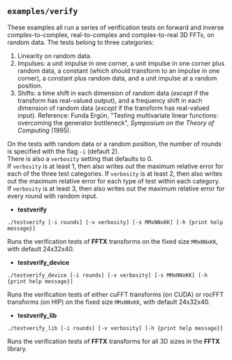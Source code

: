## `examples/verify`

These examples all run a series of verification tests on
forward and inverse complex-to-complex,
real-to-complex and complex-to-real 3D FFTs, on random data.
The tests belong to three categories:
1. Linearity on random data.
2. Impulses:  a unit impulse in one corner,
a unit impulse in one corner plus random data,
a constant (which should transform to an impulse in one corner),
a constant plus random data,
and a unit impulse at a random position.
3. Shifts:  a time shift in each dimension of random data
(*except* if the transform has real-valued output),
and a frequency shift in each dimension of random data
(*except* if the transform has real-valued input).
Reference: Funda Ergün,
"Testing multivariate linear functions: overcoming the generator bottleneck",
*Symposium on the Theory of Computing* (1995).

On the tests with random data or a random position,
the number of rounds is specified with the flag `-i` (default 2).  
There is also a `verbosity` setting that defaults to 0.   
If `verbosity` is at least 1, then also writes out
the maximum relative error for each of the three test categories.
If `verbosity` is at least 2, then also writes out
the maximum relative error for each type of test within each category.  
If `verbosity` is at least 3, then also writes out
the maximum relative error for every round with random input.

* **testverify**
```
./testverify [-i rounds] [-v verbosity] [-s MMxNNxKK] [-h {print help message}]
```
Runs the verification tests of **FFTX** transforms
on the fixed size `MMxNNxKK`, with default 24x32x40.

* **testverify_device**
```
./testverify_device [-i rounds] [-v verbosity] [-s MMxNNxKK] [-h {print help message}]
```
Runs the verification tests of either cuFFT transforms (on CUDA)
or rocFFT transforms (on HIP)
on the fixed size `MMxNNxKK`, with default 24x32x40.

* **testverify_lib**
```
./testverify_lib [-i rounds] [-v verbosity] [-h {print help message}]
```
Runs the verification tests of **FFTX** transforms
for all 3D sizes in the **FFTX** library.
